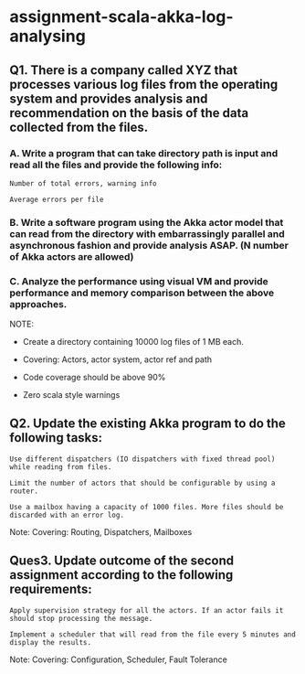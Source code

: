 # assignment-scala-akka-log-analysing

## Q1. There is a company called XYZ that processes various log files from the operating system and provides analysis and recommendation on the basis of the data collected from the files. 

### A. Write a program that can take directory path is input and read all the files and provide the following info:

    Number of total errors, warning info

    Average errors per file


### B. Write a software program using the Akka actor model that can read from the directory with embarrassingly parallel and asynchronous fashion and provide analysis ASAP. (N number of Akka actors are allowed)

### C. Analyze the performance using visual VM and provide performance and memory comparison between the above approaches. 




NOTE:

- Create a directory containing 10000 log files of 1 MB each. 

- Covering: Actors, actor system, actor ref and path

- Code coverage should be above 90%
- Zero scala style warnings


## Q2. Update the existing Akka program to do the following tasks:

    Use different dispatchers (IO dispatchers with fixed thread pool) while reading from files. 

    Limit the number of actors that should be configurable by using a router.

    Use a mailbox having a capacity of 1000 files. More files should be discarded with an error log. 



Note:
Covering: Routing, Dispatchers, Mailboxes


## Ques3. Update outcome of the second assignment according to the following requirements:

    Apply supervision strategy for all the actors. If an actor fails it should stop processing the message.

    Implement a scheduler that will read from the file every 5 minutes and display the results. 


Note: Covering:  Configuration, Scheduler, Fault Tolerance


